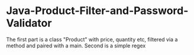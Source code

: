 # Java-Product-Filter-and-Password-Validator
The first part is a class "Product" with price, quantity etc, filtered via a method and paired with a main. Second is a simple regex
